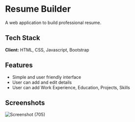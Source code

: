 
# Resume Builder

A web application to build professional resume.


## Tech Stack

**Client:** HTML, CSS, Javascript, Bootstrap




## Features

- Simple and user friendly interface
- User can add and edit details
- User can add Work Experience, Education, Projects, Skills


## Screenshots

![Screenshot (705)](https://user-images.githubusercontent.com/97774809/195627916-7f096930-0f43-4e17-9b3e-97bf61900e77.png)


